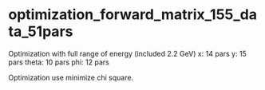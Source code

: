 # optimization_forward_matrix_155_data_51pars
Optimization with full range of energy (included 2.2 GeV)
x: 14 pars
y: 15 pars
theta: 10 pars
phi: 12 pars

Optimization use minimize chi square.
